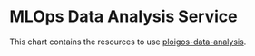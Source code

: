# MLOps Data Analysis Service

This chart contains the resources to use [ploigos-data-analysis]( https://github.com/cgfulton/charts/charts/ploigos-data-analysis).

